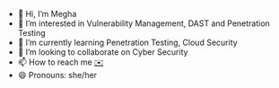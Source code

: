 - 👋 Hi, I’m Megha 
- 👀 I’m interested in Vulnerability Management, DAST and Penetration Testing
- 🌱 I’m currently learning Penetration Testing, Cloud Security 
- 💞️ I’m looking to collaborate on Cyber Security
- 📫 How to reach me [:envelope:](mailto:meghashree912@gmail.com)
- 😄 Pronouns: she/her


<!---
bl-megha/bl-megha is a ✨ special ✨ repository because its `README.md` (this file) appears on your GitHub profile.
You can click the Preview link to take a look at your changes.
--->
